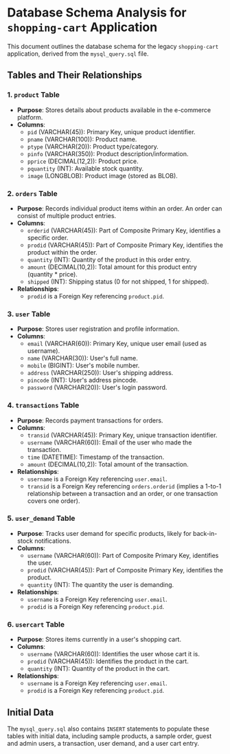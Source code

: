 # Database Schema Analysis for `shopping-cart` Application

This document outlines the database schema for the legacy `shopping-cart` application, derived from the `mysql_query.sql` file.

## Tables and Their Relationships

### 1. `product` Table
- **Purpose**: Stores details about products available in the e-commerce platform.
- **Columns**:
    - `pid` (VARCHAR(45)): Primary Key, unique product identifier.
    - `pname` (VARCHAR(100)): Product name.
    - `ptype` (VARCHAR(20)): Product type/category.
    - `pinfo` (VARCHAR(350)): Product description/information.
    - `pprice` (DECIMAL(12,2)): Product price.
    - `pquantity` (INT): Available stock quantity.
    - `image` (LONGBLOB): Product image (stored as BLOB).

### 2. `orders` Table
- **Purpose**: Records individual product items within an order. An order can consist of multiple product entries.
- **Columns**:
    - `orderid` (VARCHAR(45)): Part of Composite Primary Key, identifies a specific order.
    - `prodid` (VARCHAR(45)): Part of Composite Primary Key, identifies the product within the order.
    - `quantity` (INT): Quantity of the product in this order entry.
    - `amount` (DECIMAL(10,2)): Total amount for this product entry (quantity * price).
    - `shipped` (INT): Shipping status (0 for not shipped, 1 for shipped).
- **Relationships**:
    - `prodid` is a Foreign Key referencing `product.pid`.

### 3. `user` Table
- **Purpose**: Stores user registration and profile information.
- **Columns**:
    - `email` (VARCHAR(60)): Primary Key, unique user email (used as username).
    - `name` (VARCHAR(30)): User's full name.
    - `mobile` (BIGINT): User's mobile number.
    - `address` (VARCHAR(250)): User's shipping address.
    - `pincode` (INT): User's address pincode.
    - `password` (VARCHAR(20)): User's login password.

### 4. `transactions` Table
- **Purpose**: Records payment transactions for orders.
- **Columns**:
    - `transid` (VARCHAR(45)): Primary Key, unique transaction identifier.
    - `username` (VARCHAR(60)): Email of the user who made the transaction.
    - `time` (DATETIME): Timestamp of the transaction.
    - `amount` (DECIMAL(10,2)): Total amount of the transaction.
- **Relationships**:
    - `username` is a Foreign Key referencing `user.email`.
    - `transid` is a Foreign Key referencing `orders.orderid` (implies a 1-to-1 relationship between a transaction and an order, or one transaction covers one order).

### 5. `user_demand` Table
- **Purpose**: Tracks user demand for specific products, likely for back-in-stock notifications.
- **Columns**:
    - `username` (VARCHAR(60)): Part of Composite Primary Key, identifies the user.
    - `prodid` (VARCHAR(45)): Part of Composite Primary Key, identifies the product.
    - `quantity` (INT): The quantity the user is demanding.
- **Relationships**:
    - `username` is a Foreign Key referencing `user.email`.
    - `prodid` is a Foreign Key referencing `product.pid`.

### 6. `usercart` Table
- **Purpose**: Stores items currently in a user's shopping cart.
- **Columns**:
    - `username` (VARCHAR(60)): Identifies the user whose cart it is.
    - `prodid` (VARCHAR(45)): Identifies the product in the cart.
    - `quantity` (INT): Quantity of the product in the cart.
- **Relationships**:
    - `username` is a Foreign Key referencing `user.email`.
    - `prodid` is a Foreign Key referencing `product.pid`.

## Initial Data
The `mysql_query.sql` also contains `INSERT` statements to populate these tables with initial data, including sample products, a sample order, guest and admin users, a transaction, user demand, and a user cart entry.
